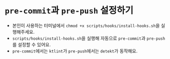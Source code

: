 # `pre-commit`과 `pre-push` 설정하기
- 본인이 사용하는 터미널에서 `chmod +x scripts/hooks/install-hooks.sh`을 실행해주세요.
- `scripts/hooks/install-hooks.sh`을 실행해 자동으로 `pre-commit`과 `pre-push`를 설정할 수 있어요.
- `pre-commit`에서는 `ktlint`가 `pre-push`에서는 `detekt`가 동작해요.
